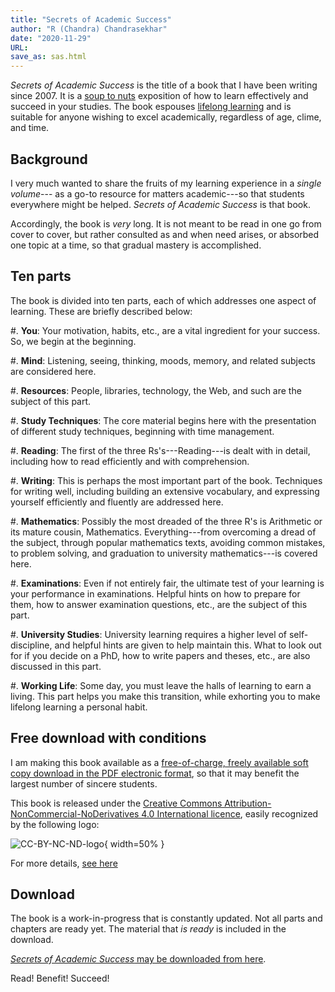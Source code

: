 ```yaml
---
title: "Secrets of Academic Success"
author: "R (Chandra) Chandrasekhar"
date: "2020-11-29"
URL:
save_as: sas.html
---
```


_Secrets of Academic Success_ is the title of a book that I have been writing since 2007. It is a [soup to nuts](https://en.wikipedia.org/wiki/Soup_to_nuts) exposition of how to learn effectively and succeed in your studies. The book espouses [lifelong learning](https://en.wikipedia.org/wiki/Lifelong_learning) and is suitable for anyone wishing to excel academically, regardless of age, clime, and time.

## Background

I very much wanted to share the fruits of my learning experience in a _single volume_--- as a go-to resource for matters academic---so that students everywhere might be helped. _Secrets of Academic Success_ is that book.

Accordingly, the book is _very_ long. It is not meant to be read in one go from cover to cover, but rather consulted as and when need arises, or absorbed one topic at a time, so that gradual mastery is accomplished.



## Ten parts

The book is divided into ten parts, each of which addresses one aspect of learning. These are briefly described below:

#.  **You**: Your motivation, habits, etc., are a vital ingredient for your success. So, we begin at the beginning.

#.  **Mind**: Listening, seeing, thinking, moods, memory, and related subjects are considered here.

#.  **Resources**: People, libraries, technology, the Web, and such are the subject of this part.

#.  **Study Techniques**: The core material begins here with the presentation of different study techniques, beginning with time management.

#.  **Reading**: The first of the three Rs's---Reading---is dealt with in detail, including how to read efficiently and with comprehension.

#.  **Writing**: This is perhaps the most important part of the book. Techniques for writing well, including building an extensive vocabulary, and expressing yourself efficiently and fluently are addressed here.

#.  **Mathematics**: Possibly the most dreaded of the three R's is Arithmetic or its mature cousin, Mathematics. Everything---from overcoming a dread of the subject, through popular mathematics texts, avoiding common mistakes, to problem solving, and graduation to university mathematics---is covered here.

#.  **Examinations**: Even if not entirely fair, the ultimate test of your learning is your performance in examinations. Helpful hints on how to prepare for them, how to answer examination questions, etc., are the subject of this part.

#.  **University Studies**: University learning requires a higher level of self-discipline, and helpful hints are given to help maintain this. What to look out for if you decide on a PhD, how to write papers and theses, etc., are also discussed in this part.

#.  **Working Life**: Some day, you must leave the halls of learning to earn a living. This part helps you make this transition, while exhorting you to make lifelong learning a personal habit.

## Free download with conditions

I am making this book available as a [free-of-charge, freely available soft copy download in the PDF electronic format]({static}../sas-manuscript/SAS-partial.pdf), so that it may benefit the largest number of sincere students.

This book is released under the [Creative Commons Attribution-NonCommercial-NoDerivatives 4.0 International licence](https://creativecommons.org/licenses/by-nc-nd/4.0/legalcode), easily recognized by the following logo:

![CC-BY-NC-ND-logo]({static}images/by-nc-nd.svg){ width=50% }

For more details, [see here](https://certificates.creativecommons.org/cccertedu/chapter/3-3-license-types/)

## Download

The book is a work-in-progress that is constantly updated. Not all parts and chapters are ready yet. The material that _is ready_ is included in the download.

[_Secrets of Academic Success_ may be downloaded from here]({static}../sas-manuscript/SAS-partial.pdf).

Read! Benefit! Succeed!

